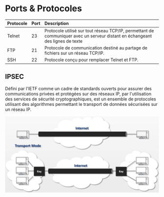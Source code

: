 # Ports & Protocoles

| **Protocole** | Port | Description |
| :--- | :--- | :--- |
| Telnet | 23 | Protocole utilisé sur tout réseau TCP/IP, permettant de communiquer avec un serveur distant en échangeant des lignes de texte |
| FTP | 21 | Protocole de communication destiné au partage de fichiers sur un réseau TCP/IP. |
| SSH | 22 | Protocole conçu pour remplacer Telnet et FTP. |

## **IPSEC**

Défini par l'IETF comme un cadre de standards ouverts pour assurer des communications privées et protégées sur des réseaux IP, par l'utilisation des services de sécurité cryptographiques, est un ensemble de protocoles utilisant des algorithmes permettant le transport de données sécurisées sur un réseau IP.

![](../.gitbook/assets/2.jpg)

